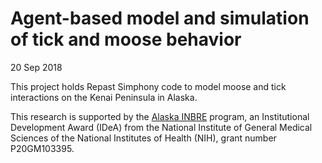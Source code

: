# Agent-based model and simulation of tick and moose behavior

20 Sep 2018

This project holds Repast Simphony code to model moose and tick interactions on the Kenai Peninsula in Alaska.


This research is supported by the [Alaska INBRE](https://www.alaskainbre.org/) program, an Institutional Development Award (IDeA) from the National Institute of General Medical Sciences of the National Institutes of Health (NIH), grant number P20GM103395.
